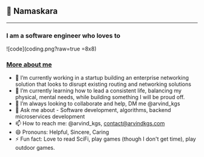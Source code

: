 ## :pray: Namaskara
------------------

### I am a software engineer who loves to

![code](coding.png?raw=true =8x8)

### [More about me](https://arvindkgs.com)

- 🔭 I’m currently working in a startup building an enterprise networking solution that looks to disrupt existing routing and networking solutions
- 🌱 I’m currently learning how to lead a consistent life, balancing my physical, mental needs, while building something I will be proud off. 
- 👯 I’m always looking to collaborate and help, DM me @arvind_kgs
- 💬 Ask me about - Software development, algorithms, backend microservices development
- 📫 How to reach me: @arvind_kgs, contact@arvindkgs.com
- 😄 Pronouns: Helpful, Sincere, Caring
- ⚡ Fun fact: Love to read SciFi, play games (though I don't get time), play outdoor games.

